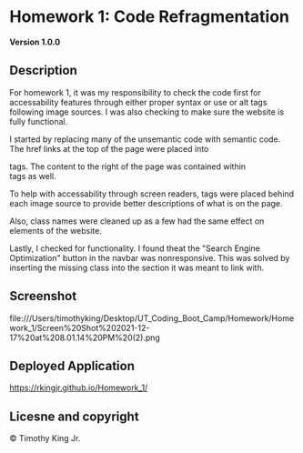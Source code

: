 # Homework 1: Code Refragmentation

**Version 1.0.0**

## Description

For homework 1, it was my responsibility to check the code first for accessability features through either proper syntax or use or alt tags following image sources. I was also checking to make sure the website is fully functional.

I started by replacing many of the unsemantic code with semantic code. The href links at the top of the page were placed into <nav> tags. The content to the right of the page was contained within <aside> tags as well.

To help with accessability through screen readers, <alt> tags were placed behind each image source to provide better descriptions of what is on the page.

Also, class names were cleaned up as a few had the same effect on elements of the website.

Lastly, I checked for functionality. I found theat the "Search Engine Optimization" button in the navbar was nonresponsive. This was solved by inserting the missing class into the section it was meant to link with.

## Screenshot

file:///Users/timothyking/Desktop/UT_Coding_Boot_Camp/Homework/Homework_1/Screen%20Shot%202021-12-17%20at%208.01.14%20PM%20(2).png

## Deployed Application

https://rkingjr.github.io/Homework_1/

## Licesne and copyright

© Timothy King Jr.
